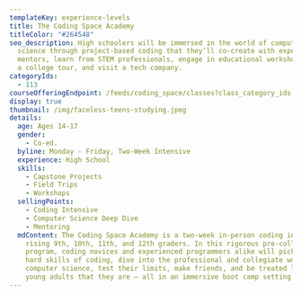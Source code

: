 ```yaml
---
templateKey: experience-levels
title: The Coding Space Academy
titleColor: "#264548"
seo_description: High schoolers will be immersed in the world of computer
  science through project-based coding that they’ll co-create with expert
  mentors, learn from STEM professionals, engage in educational workshops, take
  a college tour, and visit a tech company.
categoryIds:
  - 113
courseOfferingEndpoint: /feeds/coding_space/classes?class_category_ids[]=113
display: true
thumbnail: /img/faceless-teens-studying.jpeg
details:
  age: Ages 14-17
  gender:
    - Co-ed.
  byline: Monday - Friday, Two-Week Intensive
  experience: High School
  skills:
    - Capstone Projects
    - Field Trips
    - Workshops
  sellingPoints:
    - Coding Intensive
    - Computer Science Deep Dive
    - Mentoring
  mdContent: The Coding Space Academy is a two-week in-person coding intensive for
    rising 9th, 10th, 11th, and 12th graders. In this rigorous pre-college
    program, coding novices and experienced programmers alike will pick up the
    hard skills of coding, dive into the professional and collegiate world of
    computer science, test their limits, make friends, and be treated like the
    young adults that they are — all in an immersive boot camp setting.
---
```

